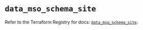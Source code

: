 # `data_mso_schema_site`

Refer to the Terraform Registry for docs: [`data_mso_schema_site`](https://registry.terraform.io/providers/ciscodevnet/mso/1.5.3/docs/data-sources/schema_site).
